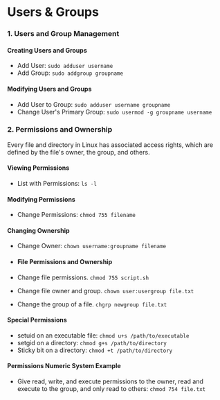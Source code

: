 # Users & Groups


### 1\. Users and Group Management

#### Creating Users and Groups
-   Add User: `sudo adduser username`
-   Add Group: `sudo addgroup groupname`

#### Modifying Users and Groups
-   Add User to Group: `sudo adduser username groupname`
-   Change User's Primary Group: `sudo usermod -g groupname username`

### 2\. Permissions and Ownership

Every file and directory in Linux has associated access rights, which are defined by the file's owner, the group, and others.

#### Viewing Permissions
-   List with Permissions: `ls -l`

#### Modifying Permissions
-   Change Permissions:  `chmod 755 filename`

#### Changing Ownership
-   Change Owner: `chown username:groupname filename`
  
-   #### File Permissions and Ownership
- Change file permissions.
    `chmod 755 script.sh`
- Change file owner and group.
    `chown user:usergroup file.txt`
- Change the group of a file.
    `chgrp newgroup file.txt`

#### Special Permissions
- setuid on an executable file:
    `chmod u+s /path/to/executable`
- setgid on a directory:
    `chmod g+s /path/to/directory`
- Sticky bit on a directory:
    `chmod +t /path/to/directory`

#### Permissions Numeric System Example
- Give read, write, and execute permissions to the owner, read and execute to the group, and only read to others:
    `chmod 754 file.txt`